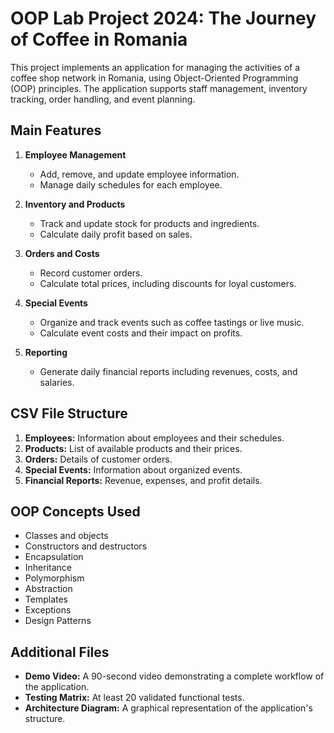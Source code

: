 # OOP Lab Project 2024: The Journey of Coffee in Romania

This project implements an application for managing the activities of a coffee shop network in Romania, using Object-Oriented Programming (OOP) principles. The application supports staff management, inventory tracking, order handling, and event planning.

## Main Features

1. **Employee Management**
   - Add, remove, and update employee information.
   - Manage daily schedules for each employee.

2. **Inventory and Products**
   - Track and update stock for products and ingredients.
   - Calculate daily profit based on sales.

3. **Orders and Costs**
   - Record customer orders.
   - Calculate total prices, including discounts for loyal customers.

4. **Special Events**
   - Organize and track events such as coffee tastings or live music.
   - Calculate event costs and their impact on profits.

5. **Reporting**
   - Generate daily financial reports including revenues, costs, and salaries.

## CSV File Structure

1. **Employees:** Information about employees and their schedules.
2. **Products:** List of available products and their prices.
3. **Orders:** Details of customer orders.
4. **Special Events:** Information about organized events.
5. **Financial Reports:** Revenue, expenses, and profit details.

## OOP Concepts Used

- Classes and objects
- Constructors and destructors
- Encapsulation
- Inheritance
- Polymorphism
- Abstraction
- Templates
- Exceptions
- Design Patterns

## Additional Files

- **Demo Video:** A 90-second video demonstrating a complete workflow of the application.
- **Testing Matrix:** At least 20 validated functional tests.
- **Architecture Diagram:** A graphical representation of the application's structure.
